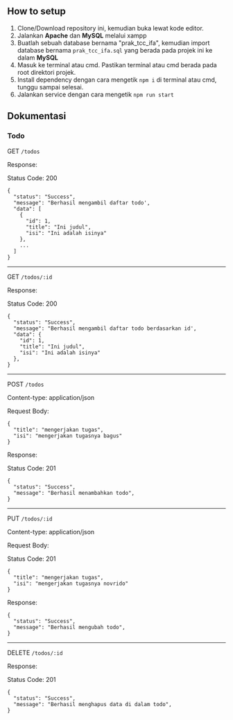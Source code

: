 ## How to setup

1. Clone/Download repository ini, kemudian buka lewat kode editor.
2. Jalankan **Apache** dan **MySQL** melalui xampp
3. Buatlah sebuah database bernama "prak_tcc_ifa", kemudian import database bernama `prak_tcc_ifa.sql` yang berada pada projek ini ke dalam **MySQL**
4. Masuk ke terminal atau cmd. Pastikan terminal atau cmd berada pada root direktori projek.
5. Install dependency dengan cara mengetik `npm i` di terminal atau cmd, tunggu sampai selesai.
6. Jalankan service dengan cara mengetik `npm run start`

## Dokumentasi

### Todo

GET `/todos`

Response:

Status Code: 200

```
{
  "status": "Success",
  "message": "Berhasil mengambil daftar todo',
  "data": [
    {
      "id": 1,
      "title": "Ini judul",
      "isi": "Ini adalah isinya"
    },
    ...
  ]
}
```

---

GET `/todos/:id`

Response:

Status Code: 200

```
{
  "status": "Success",
  "message": "Berhasil mengambil daftar todo berdasarkan id',
  "data": {
    "id": 1,
    "title": "Ini judul",
    "isi": "Ini adalah isinya"
  },
}
```

---

POST `/todos`

Content-type: application/json

Request Body:

```
{
  "title": "mengerjakan tugas",
  "isi": "mengerjakan tugasnya bagus"
}
```

Response:

Status Code: 201

```
{
  "status": "Success",
  "message": "Berhasil menambahkan todo",
}
```

---

PUT `/todos/:id`

Content-type: application/json

Request Body:

Status Code: 201

```
{
  "title": "mengerjakan tugas",
  "isi": "mengerjakan tugasnya novrido"
}
```

Response:

```
{
  "status": "Success",
  "message": "Berhasil mengubah todo",
}
```

---

DELETE `/todos/:id`

Response:

Status Code: 201

```
{
  "status": "Success",
  "message": "Berhasil menghapus data di dalam todo",
}
```
